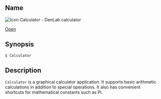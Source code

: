 ## Name

![Icon](/res/icons/16x16/app-calculator.png) Calculator - DenLab calculator

[Open](launch:///bin/Calculator)

## Synopsis

```**sh
$ Calculator
```

## Description

`Calculator` is a graphical calculator application. It supports basic arithmetic calculations in addition to special operations. It also has convenient shortcuts for mathematical constants such as Pi.
